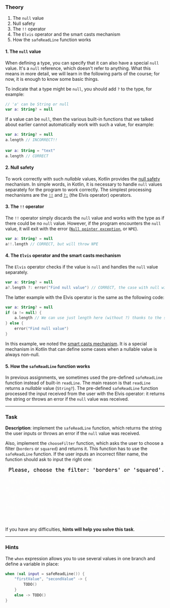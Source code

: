 ### Theory

1. The `null` value
2. Null safety
3. The `!!` operator
4. The `Elvis` operator and the smart casts mechanism
5. How the `safeReadLine` function works

#### 1. The `null` value

When defining a type, you can specify that it can also have a special `null` value. 
It's a `null` reference, which doesn't refer to anything.
What this means in more detail, we will learn in the following parts of the course; 
for now, it is enough to know some basic things.

To indicate that a type might be `null`, you should add `?` to the type, for example:
```kotlin
// 'a' can be String or null
var a: String? = null
```

If a value can be `null`, then the various built-in functions that we talked about earlier 
cannot automatically work with such a value, for example:
```kotlin
var a: String? = null
a.length // INCORRECT!!

var a: String = "text"
a.length // CORRECT
```

#### 2. Null safety

To work correctly with such _nullable_ values, Kotlin provides the [null safety](https://kotlinlang.org/docs/null-safety.html) mechanism.
In simple words, in Kotlin, it is necessary to handle `null` values separately for the program to work correctly.
The simplest processing mechanisms are the [`!!`](https://kotlinlang.org/docs/null-safety.html#the-operator) and [`?:`](https://kotlinlang.org/docs/null-safety.html#elvis-operator) (the Elvis operator) operators.

#### 3. The `!!` operator

The `!!` operator simply discards the `null` value and works with the type as if there 
could be no `null` value. However, if the program encounters the `null` value, 
it will exit with the error ([`Null pointer exception`](https://kotlinlang.org/docs/null-safety.html#nullable-types-and-non-null-types), or `NPE`).
```kotlin
var a: String? = null
a!!.length // CORRECT, but will throw NPE
```

#### 4. The `Elvis` operator and the smart casts mechanism

The `Elvis` operator checks if the value is `null` and handles the `null` value separately.
```kotlin
var a: String? = null
a?.length ?: error("Find null value") // CORRECT, the case with null will be handled separately
```

The latter example with the Elvis operator is the same as the following code:
```kotlin
var a: String? = null
if (a != null) {
    a.length // We can use just length here (without ?) thanks to the smart casts mechanism
} else {
    error("Find null value")
}
```

In this example, we noted the [smart casts mechanism](https://kotlinlang.org/docs/typecasts.html#smart-casts).
It is a special mechanism in Kotlin that can define some cases when a nullable value is always non-null.

#### 5. How the `safeReadLine` function works

In previous assignments, we sometimes used the pre-defined `safeReadLine` function instead of built-in `readLine`. 
The main reason is that `readLine` returns a _nullable_ value (`String?`). 
The pre-defined `safeReadLine` function processed the input received from the user with the Elvis operator:
it returns the string or throws an error if the `null` value was received.
___

### Task

**Description**: implement the `safeReadLine` function, which returns the string the user inputs or throws an error 
if the `null` value was received.

Also, implement the `chooseFilter` function, which asks the user to choose a filter (`borders` or `squared`) and returns it.
This function has to use the `safeReadLine` function. 
If the user inputs an incorrect filter name, the function should ask to input the right one:

![`chooseFilter` function work](../../../utils/src/main/resources/images/part1/AlmostDone/choose_filter.gif "`chooseFilter` function work")

If you have any difficulties, **hints will help you solve this task**.

----

### Hints

<div class="hint">

The <code>when</code> expression allows you to use several values in one branch and define a variable in place:

```kotlin
when (val input = safeReadLine()) {
    "firstValue", "secondValue" -> {
        TODO()
    }
    else -> TODO()
}
```
</div>
